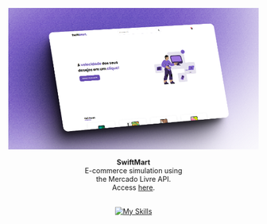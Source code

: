 <div align="center">

![Portfolio image](./public/readme-image.png)

</div>

<div align="center"><strong>SwiftMart</strong></div>
<div align="center">E-commerce simulation using <br /> the Mercado Livre API. <br /> Access <a href="https://swiftmartstore.vercel.app/">here</a>.</div>

<br />

<div align="center">

[![My Skills](https://skillicons.dev/icons?i=react,typescript,styledcomponents)](https://skillicons.dev)

</div>
